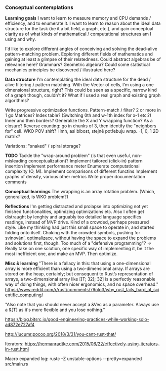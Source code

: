 ### Conceptual contemplations ###

**Learning goals**
I want to learn to measure memory and CPU demands / efficiency, and to enumerate it.
I want to learn to reason about the ideal data structure for the task (be it a bit field, a graph, etc.),
and gain conceptual clarity as of what kinds of mathematical / computational structures am I using and why.

I'd like to explore different angles of conceiving and solving the dead-alive pattern-matching problem.
Exploring different fields of mathematics and gaining at least a glimpse of their relatedness.
Could abstract algebras be of relevance here? Grammars? Geometric algebra?
Could some statistical mechanics principles be discovered / illustrated here?

**Data structure**
I'm contemplating the ideal data structure for the dead / alive filtering / pattern matching.
With the Vector of cells, I'm using a one dimensional structure, right?
This could be seen as a specific, narrow kind of a graph though, couldn't it?
What if I used a real graph and existing graph algorithms?


Write progressive optimization functions.
    Pattern-match / filter?
    2 or more in 1 go
    Matrices?
    Index table? (Switching 0th and w-1th index for x-1 etc.?)
    Inner and then borders?
    Generalize the X and Y wrapping function? As a closure?
    Reverse counting: go in chunks of 3, then identify the "neighbors for" cell. WKO POV shift? Hmh, asi blbost, stejně potřebuju wrap.
    -1, 0, 1 2D matrix?


Variations: "snaked" / spiral storage?

**TODO**
Tackle the "wrap-around problem" (is that even useful, non-misleading conceptualization)?
Implement tailored (click-in) pattern insertion
Implement performance meter
Enumerate computational complexity (O, M).
    Implement comparisons of different functins
Implement graphs of density, various other metrics
Write proper documentation comments

**Conceptual learnings**
The wrapping is an array rotation problem. (Which, generalized, is WKO problem?)

**Reflections**
I'm getting distracted and prolapse into optimizing not yet finished functionalities, optimizing optimizations etc.
Also I often get distraught by lenghty and arguably too detailed language specifics readings, instead of MVP drive.
Kind of a crowded, perhaps pressured style. Like my thinking had just this small space to operate in, and started folding onto itself.
Choking with the crowded symbols, pushing for svinování, optimalizace, without having the space to expand the problems and solutions first, though.
Too much of a "defensive programming"?
-> Really take on one solution, one specific way of implementing it, be it the most inefficient one, and make an MVP. Then optimize.


**Misc & learning**
"There is a fallacy in this: that using a one-dimensional array is more efficient than using a two-dimensional array. If arrays are stored on the heap, certainly; but consequent to Rust’s representation of arrays, a two-dimensional array like [[T; 32]; 32] is a perfectly reasonable way of doing things, with often nicer ergonomics, and no space overhead."
https://www.reddit.com/r/rust/comments/76olo3/why_rust_fails_hard_at_scientific_computing/

"Also note that you should never accept a &Vec<T> as a parameter. Always use a &[T] as it's more flexible and you lose nothing."

https://blog.bitsrc.io/good-engineering-practices-while-working-solo-ad872e727af4

http://lucumr.pocoo.org/2018/3/31/you-cant-rust-that/

Iterators: https://hermanradtke.com/2015/06/22/effectively-using-iterators-in-rust.html

Macro expanded log: rustc -Z unstable-options --pretty=expanded src/main.rs